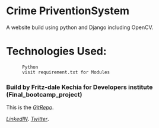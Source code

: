 # Crime PriventionSystem
A website build using python and Django including OpenCV. 

# Technologies Used:
          Python
          visit requirement.txt for Modules

### Build by Fritz-dale Kechia for Developers institute (Final_bootcamp_project)

This is the *[GitRepo](https://github.com/fritzdale/hackathon-2/tree/Master)*.


*[LinkedIN](https://www.linkedin.com/in/fritzdale/)*.
*[Twitter](https://twitter.com/the20_th)*.

